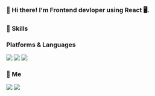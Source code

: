 ### 👋  Hi there! I'm Frontend devloper using React 🖥.

### 💪 Skills

### Platforms & Languages 
<p>
<img src="https://img.shields.io/badge/React-4ea1d3?style=flat-square&logo=React&logoColor=darkblue"/>
<img src="https://img.shields.io/badge/Javascript-f6ea8c?style=flat-square&logo=Javascript&logoColor=yellow"/>
<!-- <img src="https://img.shields.io/badge/Typescript-9baec8?style=flat-square&logo=Typescript&logoColor=blue"/> -->
<img src="https://img.shields.io/badge/Python-D1B6E1?style=flat-square&logo=Python&logoColor=white"/>
</p>

### 👤  Me
<a href="https://chyeon97.github.io/"><img src="https://img.shields.io/badge/Blog-F17F42?style=flat-square&logo=github&logoColor=white"/></a>
<a href="mailto:pcyeon07@gmail.com"><img src="https://img.shields.io/badge/Gmail-c03546?style=flat-square&logo=Gmail&logoColor=white"/></a>
